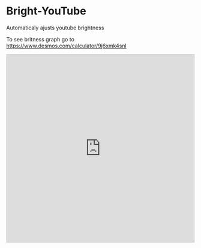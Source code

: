 # Bright-YouTube
Automaticaly ajusts youtube brightness

To see britness graph go to https://www.desmos.com/calculator/9j6xmk4snl

<iframe src="https://www.desmos.com/calculator/9j6xmk4snl?embed" width="500px" height="500px" style="border: 1px solid #ccc" frameborder=0></iframe>
